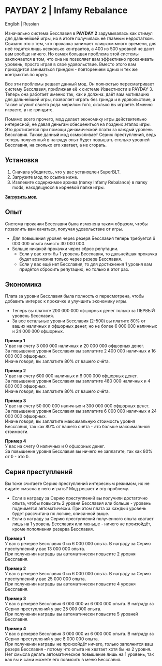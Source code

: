 # PAYDAY 2 | Infamy Rebalance
[English](https://github.com/SparkVRX/PD2-Infamy-Rebalance) | Russian

Изначально система Бесславия в **PAYDAY 2** задумывалась как стимул для дальнейшей игры, но в итоге получилась её главным недостатком. Связано это с тем, что прокачка занимает слишком много времени, для неё годятся лишь несколько контрактов, а 400 из 500 уровней не дают вам вообще ничего. Но самая большая проблема этой системы заключается в том, что она не позволяет вам эффективно прокачивать уровень, просто играя в своё удовольствие. Вместо этого вам приходится заниматься гриндом - повторением одних и тех же контрактов по кругу.

Все эти проблемы решает данный мод. Он полностью пересматривает систему Бесславия, приближая её к системе Известности в PAYDAY 3. Теперь она работает именно так, как и должна: даёт вам мотивацию для дальнейшей игры, позволяет играть без гринда и в удовольствие, а также служит своего рода мерилом того, сколько вы играете. Именно играете, а не гриндите.

Помимо всего прочего, мод делает экономику игры действительно интересной, не давая деньгам обесцениться на поздних этапах игры. Это достигается при помощи динамической платы за каждый уровень Бесславия. Также данный мод осмысливает Серию преступлений, ведь теперь полученный в награду опыт будет повышать столько уровней Бесславия, на сколько его хватает, а не сгорать.

## Установка
1. Сначала убедитесь, что у вас установлен [SuperBLT](https://superblt.znix.xyz/).
2. Загрузите мод по ссылке ниже.
3. Извлеките содержимое архива (папку Infamy Rebalance) в папку mods, находящуюся в корневой папке игры.

**[<ins>Загрузить мод</ins>]()**

## Опыт
Система прокачки Бесславия была изменена таким образом, чтобы позволить вам качаться, получая удовольствие от игры.
* Для повышения уровня через резерв Бесславия теперь требуется 6 000 000 опыта вместо 30 000 000.
* Больше никакой прокачки через сброс репутации.
	* Если у вас хотя бы 1 уровень Бесславия, то дальнейшая прокачка будет возможна только через резерв Бесславия.
	* Если у вас ещё нет Бесславия, то для достижения 1 уровня вам придётся сбросить репутацию, но только в этот раз.

## Экономика
Плата за уровни Бесславия была полностью пересмотрена, чтобы добавить интерес к прокачке и улучшить экономику игры.
* Теперь вы платите 200 000 000 офшорных денег только за ПЕРВЫЙ уровень Бесславия.
* За все остальные уровни Бесславия (2-500) вы платите 80% от ваших наличных и офшорных денег, но не более 6 000 000 наличных и 24 000 000 офшорных.

**Пример 1**  
У вас на счету 3 000 000 наличных и 20 000 000 офшорных денег.  
За повышение уровня Бесславия вы заплатите 2 400 000 наличных и 16 000 000 офшорных.  
Иначе говоря, вы заплатите 80% от вашего счёта.

**Пример 2**  
У вас на счету 600 000 наличных и 6 000 000 офшорных денег.  
За повышение уровня Бесславия вы заплатите 480 000 наличных и 4 800 000 офшорных.  
Иначе говоря, вы заплатите 80% от вашего счёта.

**Пример 3**  
У вас на счету 50 000 000 наличных и 300 000 000 офшорных денег.  
За повышение уровня Бесславия вы заплатите 6 000 000 наличных и 24 000 000 офшорных.  
Иначе говоря, вы заплатите максимальную стоимость уровня Бесславия, так как 80% от вашего счёта - это больше максимальной стоимости.

**Пример 4**  
У вас на счету 0 наличных и 0 офшорных денег.  
За повышение уровня Бесславия вы ничего не заплатите, так как 80% от 0 - это 0.

## Серия преступлений

Вы тоже считаете Серию преступлений интересным режимом, но не видите смысла в него играть? Мод решает и эту проблему.
* Если в награду за Серию преступлений вы получили достаточно опыта, чтобы повысить 2 уровня Бесславия или больше - уровень поднимется автоматически. При этом плата за каждый уровень будет рассчитана по логике, описанной выше.
* Если в награду за Серию преступлений полученного опыта хватает лишь на 1 уровень Бесславия или меньше - ничего не произойдёт, кроме пополнения резерва Бесславия.

**Пример 1**  
У вас в резерве Бесславия 0 из 6 000 000 опыта. В награду за Серию преступлений у вас 13 000 000 опыта.  
При получении награды вы автоматически повысите 2 уровня Бесславия.

**Пример 2**  
У вас в резерве Бесславия 0 из 6 000 000 опыта. В награду за Серию преступлений у вас 25 000 000 опыта.  
При получении награды вы автоматически повысите 4 уровня Бесславия.

**Пример 3**  
У вас в резерве Бесславия 6 000 000 из 6 000 000 опыта. В награду за Серию преступлений у вас 25 000 000 опыта.  
При получении награды вы автоматически повысите 5 уровней Бесславия.

**Пример 4**  
У вас в резерве Бесславия 3 000 000 из 6 000 000 опыта. В награду за Серию преступлений у вас 8 000 000 опыта.  
При получении награды не произойдёт ничего, только заполнится ваш резерв Бесславия - потому что опыта не хватает хотя бы на 2 уровня. Нет смысла делать автоматическое повышение лишь на 1 уровень, так как вы и сами можете его повысить в меню Бесславия.










